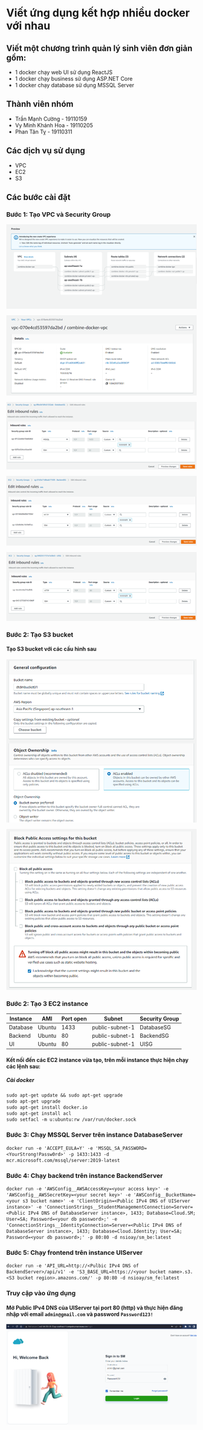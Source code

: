 # Viết ứng dụng kết hợp nhiều docker với nhau

## Viết một chương trình quản lý sinh viên đơn giản gồm:

- 1 docker chạy web UI sử dụng ReactJS
- 1 docker chạy business sử dụng ASP.NET Core
- 1 docker chạy database sử dụng MSSQL Server

## Thành viên nhóm

- Trần Mạnh Cường - 19110159
- Vy Minh Khánh Hoa - 19110205
- Phan Tân Tỵ - 19110311

## Các dịch vụ sử dụng

- VPC
- EC2
- S3

## Các bước cài đặt
### Bước 1: Tạo VPC và Security Group

![Preview VPC](/assets/preview-vpc.png)

![VPC created](/assets//vpc-created.png)

![Database Security Group](/assets//DatabaseSG.png)

![Backend Security Group](/assets//beSG.png)

![UI Security Group](/assets//uiSG.png)

### Bước 2: Tạo S3 bucket
#### Tạo S3 bucket với các cấu hình sau

![Enable ACLs](/assets//config-bucket-01.png)

![Turn off block](/assets//config-bucket-02.png)

### Bước 2: Tạo 3 EC2 instance

| Instance | AMI| Port open | Subnet | Security Group |
|--|--|--|--|--|
| Database| Ubuntu |  1433 | public-subnet-1 | DatabaseSG|
| Backend | Ubuntu | 80 | public-subnet-1 | BackendSG|
| UI | Ubuntu | 80 | public-subnet-1 | UISG |

#### Kết nối đến các EC2 instance vừa tạo, trên mỗi instance thực hiện chạy các lệnh sau:

##### Cài docker

    sudo apt-get update && sudo apt-get upgrade
    sudo apt-get upgrade
    sudo apt-get install docker.io
    sudo apt-get install acl
    sudo setfacl -m u:ubuntu:rw /var/run/docker.sock

### Bước 3: Chạy MSSQL Server trên instance DatabaseServer

    docker run -e 'ACCEPT_EULA=Y' -e 'MSSQL_SA_PASSWORD=<YourStrong!Passw0rd>' -p 1433:1433 -d mcr.microsoft.com/mssql/server:2019-latest

### Bước 4: Chạy backend trên instance BackendServer
    docker run -e 'AWSConfig__AWSAccessKey=<your access key>' -e 'AWSConfig__AWSSecretKey=<your secret key>' -e 'AWSConfig__BucketName=<your s3 bucket name>' -e 'ClientOrigin=<Public IPv4 DNS of UIServer instance>' -e 'ConnectionStrings__StudentManagementConnection=Server=<Public IPv4 DNS of DatabaseServer instance>, 1433; Database=Cloud.SM; User=SA; Password=<your db password>;' -e 'ConnectionStrings__IdentityConnection=Server=<Public IPv4 DNS of DatabaseServer instance>, 1433; Database=Cloud.Identity; User=SA; Password=<your db password>;' -p 80:80 -d nsioay/sm_be:latest

### Bước 5: Chạy frontend trên instance UIServer
    docker run -e 'API_URL=http://<Pulbic IPv4 DNS of BackendServer>/api/v1' -e 'S3_BASE_URL=https://<your bucket name>.s3.<S3 bucket region>.amazons.com/' -p 80:80 -d nsioay/sm_fe:latest

### Truy cập vào ứng dụng

#### Mở Public IPv4 DNS của UIServer tại port 80 (http) và thực hiện đăng nhập với email `admin@gmail.com` và password `Password123!`

![Access web](/assets//access-app.png)
